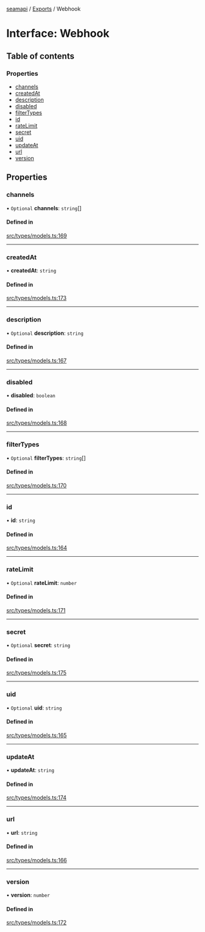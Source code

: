[seamapi](../README.md) / [Exports](../modules.md) / Webhook

# Interface: Webhook

## Table of contents

### Properties

- [channels](Webhook.md#channels)
- [createdAt](Webhook.md#createdat)
- [description](Webhook.md#description)
- [disabled](Webhook.md#disabled)
- [filterTypes](Webhook.md#filtertypes)
- [id](Webhook.md#id)
- [rateLimit](Webhook.md#ratelimit)
- [secret](Webhook.md#secret)
- [uid](Webhook.md#uid)
- [updateAt](Webhook.md#updateat)
- [url](Webhook.md#url)
- [version](Webhook.md#version)

## Properties

### channels

• `Optional` **channels**: `string`[]

#### Defined in

[src/types/models.ts:169](https://github.com/seamapi/javascript/blob/main/src/types/models.ts#L169)

___

### createdAt

• **createdAt**: `string`

#### Defined in

[src/types/models.ts:173](https://github.com/seamapi/javascript/blob/main/src/types/models.ts#L173)

___

### description

• `Optional` **description**: `string`

#### Defined in

[src/types/models.ts:167](https://github.com/seamapi/javascript/blob/main/src/types/models.ts#L167)

___

### disabled

• **disabled**: `boolean`

#### Defined in

[src/types/models.ts:168](https://github.com/seamapi/javascript/blob/main/src/types/models.ts#L168)

___

### filterTypes

• `Optional` **filterTypes**: `string`[]

#### Defined in

[src/types/models.ts:170](https://github.com/seamapi/javascript/blob/main/src/types/models.ts#L170)

___

### id

• **id**: `string`

#### Defined in

[src/types/models.ts:164](https://github.com/seamapi/javascript/blob/main/src/types/models.ts#L164)

___

### rateLimit

• `Optional` **rateLimit**: `number`

#### Defined in

[src/types/models.ts:171](https://github.com/seamapi/javascript/blob/main/src/types/models.ts#L171)

___

### secret

• `Optional` **secret**: `string`

#### Defined in

[src/types/models.ts:175](https://github.com/seamapi/javascript/blob/main/src/types/models.ts#L175)

___

### uid

• `Optional` **uid**: `string`

#### Defined in

[src/types/models.ts:165](https://github.com/seamapi/javascript/blob/main/src/types/models.ts#L165)

___

### updateAt

• **updateAt**: `string`

#### Defined in

[src/types/models.ts:174](https://github.com/seamapi/javascript/blob/main/src/types/models.ts#L174)

___

### url

• **url**: `string`

#### Defined in

[src/types/models.ts:166](https://github.com/seamapi/javascript/blob/main/src/types/models.ts#L166)

___

### version

• **version**: `number`

#### Defined in

[src/types/models.ts:172](https://github.com/seamapi/javascript/blob/main/src/types/models.ts#L172)
